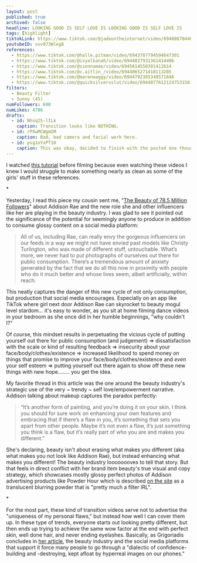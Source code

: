 ```yaml
---
layout: post
published: true
archived: false
headline: LOOKING GOOD IS SELF LOVE IS LOOKING GOOD IS SELF LOVE IS
tags: [highlight]
tiktokLink: https://www.tiktok.com/@jadeontheinternet/video/6948867044062268678
youtubeID: xvv973Wleg8
references:
  - https://www.tiktok.com/@halle.pitman/video/6943787794594647301
  - https://www.tiktok.com/@ivyelkanah/video/6944827931361414406
  - https://www.tiktok.com/@siennamae/video/6945614550301412614
  - https://www.tiktok.com/@c.aitlin_/video/6944065271418113285
  - https://www.tiktok.com/@marenwaggy/video/6944792365349571846
  - https://www.tiktok.com/@quicksilversslut/video/6944877612124753158
filters:
  - Beauty Filter
  - Sunny (45)
numFollowers: 690
numLikes: 4786
drafts: 
  - id: NhsqI5-lILk
    caption: Transition looks like NOTHING.
  - id: rPXwMCWgmGM
    caption: Bad, bad camera and facial work here.
  - id: psg1oYxPT10
    caption: This was okay, decided to finish with the posted one though.
---
```


I watched [this tutorial](https://www.tiktok.com/@jillian_dearwater/video/6945918435272445189) before filming because even watching these videos I knew I would struggle to make something nearly as clean as some of the girls' stuff in these references. 

\*

Yesterday, I read this piece my cousin sent me, "[The Beauty of 78.5 Million Followers](https://www.nytimes.com/2021/03/23/magazine/addison-rae-beauty-industry.html)" about Addison Rae and the new role she and other influencers like her are playing in the beauty industry. I was glad to see it pointed out the significance of the potential for seemingly anyone to produce in addition to consume glossy content on a social media platform: 

> All of us, including Rae, can really envy the gorgeous influencers on our feeds in a way we might not have envied past models like Christy Turlington, who was made of different stuff, untouchable. What’s more, we never had to put photographs of ourselves out there for public consumption. There’s a tremendous amount of anxiety generated by the fact that we do all this now in proximity with people who do it much better and whose lives seem, albeit artificially, within reach.

This neatly captures the danger of this new cycle of not only consumption, but production that social media encourages. Especially on an app like TikTok where girl next door Addison Rae can skyrocket to beauty mogul level stardom... it's easy to wonder, as you sit at home filming dance videos in your bedroom as she once did in her humble beginnings, "why couldn't I?" 

Of course, this mindset results in perpetuating the vicious cycle of putting yourself out there for public consumption (and judgement) => dissatisfaction with the scale or kind of resulting feedback => insecurity about your face/body/clothes/existence => increased likelihood to spend money on things that promise to improve your face/body/clothes/existence and *even* your self esteem => putting yourself out there again to show off these new things with new hope........ you get the idea. 

My favorite thread in this article was the one around the beauty industry's strategic use of the very ~ trendy ~ self love/empowerment narrative. Addison talking about makeup captures the paradox perfectly: 

> “It’s another form of painting, and you’re doing it on your skin. I think you should for sure work on enhancing your own features and embracing that if there’s a flaw in you, it’s something that sets you apart from other people. Maybe it’s not even a flaw, it’s just something you think is a flaw, but it’s really part of who you are and makes you different.”

She's declaring, beauty isn't about erasing what makes you different (aka what makes you not look like Addison Rae), but instead enhancing what makes you different! The beauty industry loooooooves to tell that story. But that feels in direct conflict with her brand item beauty's true visual and copy strategy, which showcases mostly glossy perfect photos of Addison advertising products like Powder Hour which is described [on the site](https://www.itembeauty.com/collections/all/products/powder-hour) as a translucent blurring powder that is "pretty much a filter IRL".

\* 

For the most part, these kind of transition videos serve not to advertise the "uniqueness of my personal flaws," but instead how well I can cover them up. In these type of trends, everyone starts out looking pretty different, but then ends up trying to achieve the same wow factor at the end with perfect skin, well done hair, and never ending eyelashes. Basically, as Grigoriadis concludes in [her article](https://www.nytimes.com/2021/03/23/magazine/addison-rae-beauty-industry.html), the beauty industry and the social media platforms that support it force many people to go through a "dialectic of confidence-building and -destroying, kept afloat by hyperreal images on our phones."

